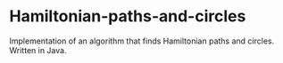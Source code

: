 # Hamiltonian-paths-and-circles
Implementation of an algorithm that finds Hamiltonian paths and circles. Written in Java.

